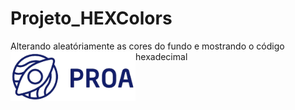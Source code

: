 # Projeto_HEXColors
 Alterando aleatóriamente as cores do fundo e mostrando o código hexadecimal
<img src="logoProa.png" alt="Logo Instituto PROA" width="200px" align="left">